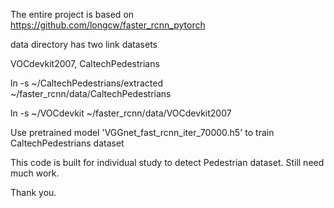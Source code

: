 The entire project is based on https://github.com/longcw/faster_rcnn_pytorch

data directory has two link datasets

VOCdevkit2007, CaltechPedestrians

ln -s ~/CaltechPedestrians/extracted  ~/faster_rcnn/data/CaltechPedestrians

ln -s ~/VOCdevkit  ~/faster_rcnn/data/VOCdevkit2007





Use pretrained model 'VGGnet_fast_rcnn_iter_70000.h5' to train CaltechPedestrians dataset

This code is built for individual study to detect Pedestrian dataset.
Still need much work.

Thank you.
